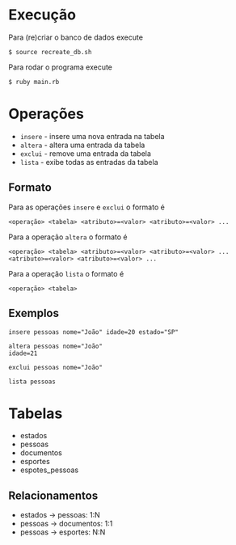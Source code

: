 # Execução

Para (re)criar o banco de dados execute

    $ source recreate_db.sh

Para rodar o programa execute

    $ ruby main.rb

# Operações

- `insere` - insere uma nova entrada na tabela
- `altera` - altera uma entrada da tabela
- `exclui` - remove uma entrada da tabela
- `lista` - exibe todas as entradas da tabela

## Formato

Para as operações `insere` e `exclui` o formato é

    <operação> <tabela> <atributo>=<valor> <atributo>=<valor> ...

Para a operação `altera` o formato é

    <operação> <tabela> <atributo>=<valor> <atributo>=<valor> ...
    <atributo>=<valor> <atributo>=<valor> ...

Para a operação `lista` o formato é

    <operação> <tabela>

## Exemplos

    insere pessoas nome="João" idade=20 estado="SP"

    altera pessoas nome="João"
    idade=21

    exclui pessoas nome="João"

    lista pessoas

# Tabelas

- estados
- pessoas
- documentos
- esportes
- espotes_pessoas

## Relacionamentos

- estados -> pessoas: 1:N
- pessoas -> documentos: 1:1
- pessoas -> esportes: N:N
